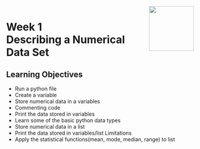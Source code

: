 <a href="../">
  <img src="/img/Data_Analysis_in_Python_with_pandas_&_matplotlib_in_Spyder_logo.png" width="120" align="right">
</a>

# Week 1 <br> Describing a Numerical Data Set

## Learning Objectives
- Run a python file
- Create a variable
- Store numerical data in a variables
- Commenting code
- Print the data stored in variables
- Learn some of the basic python data types
- Store numerical data in a list
- Print the data stored in variables/list Limitations
- Apply the statistical functions(mean, mode, median, range) to list
